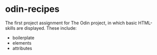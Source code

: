 # odin-recipes

The first project assignment for The Odin project, in which basic HTML-skills are displayed. These include:
* boilerplate
* elements
* attributes